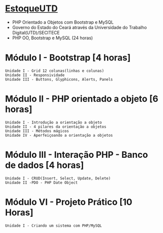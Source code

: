 # [EstoqueUTD](https://github.com/PHPcomRapadura/ProjetoEstoqueUTD)
 - PHP Orientado a Objetos com Bootstrap e MySQL
 - Governo do Estado do Ceará através da Universidade do Trabalho Digital(UTD)/SECITECE 
 - PHP OO, Bootstrap e MySQL (24 horas)


# Módulo I - Bootstrap [4 horas]
```
Unidade I - Grid 12 colunas(linhas e colunas)
Unidade II - Responsividade
Unidade III - Buttons, Glyphicons, Alerts, Panels
```
# Módulo II - PHP orientado a objeto [6 horas]
```
Unidade I - Introdução a orientação a objeto
Unidade II - 4 pilares da orientação a objetos
Unidade III - Métodos mágicos
Unidade IV - Aperfeiçoando a orientação a objetos
```
# Módulo III - Interação PHP - Banco de dados [4 horas]
```
Unidade I - CRUD(Insert, Select, Update, Delete)
Unidade II -PDO - PHP Date Object
```
# Módulo VI - Projeto Prático [10 Horas]
```
Unidade I - Criando um sistema com PHP/MySQL
```
